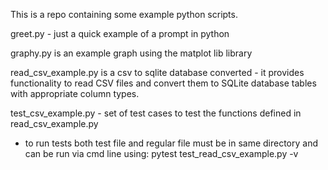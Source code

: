 This is a repo containing some example python scripts.  

greet.py - just a quick example of a prompt in python

graphy.py is an example graph using the matplot lib library

read_csv_example.py is a csv to sqlite database converted - it provides functionality to read CSV files and convert them
to SQLite database tables with appropriate column types.

test_csv_example.py - set of test cases to test the functions defined in read_csv_example.py  
  - to run tests both test file and regular file must be in same directory and can be run via cmd line using: pytest test_read_csv_example.py -v

